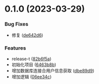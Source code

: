 

# 0.1.0 (2023-03-29)


### Bug Fixes

* 修复 ([de642d6](https://github.com/reallyloveme/really-servers/commit/de642d627819e00212ecccdd593b38440217157f))


### Features

* release-t ([82b6f5a](https://github.com/reallyloveme/really-servers/commit/82b6f5ad532a0e90bf28c49831bdc580281937a3))
* 初始化项目 ([6463b8b](https://github.com/reallyloveme/really-servers/commit/6463b8b8f546a48f881963e3d8f5d0fda1efa9e4))
* 增加数据库连接合用户信息获取 ([dbe89d9](https://github.com/reallyloveme/really-servers/commit/dbe89d9278cc19dd3c4c0f76fb69249388672da6))
* 增加逻辑 ([06ee34c](https://github.com/reallyloveme/really-servers/commit/06ee34cef41b65f214ceade6bfca3825d311be8e))